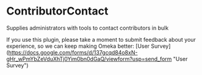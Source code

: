 ContributorContact
==================

Supplies administrators with tools to contact contributors in bulk

If you use this plugin, please take a moment to submit feedback about your experience, so we can keep making Omeka better: [User Survey] (https://docs.google.com/forms/d/137gcqd84o8xN-gHr_wPmYbZeVduXhTj0Yim0bn0dGaQ/viewform?usp=send_form "User Survey")
